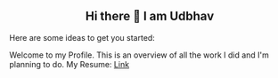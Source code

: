 <center>

## Hi there 👋 I am Udbhav

</center>

<!--
**udbhavtripathi/udbhavtripathi** is a ✨ _special_ ✨ repository because its `README.md` (this file) appears on your GitHub profile.



- 🔭 I’m currently working on ...
- 🌱 I’m currently learning ...
- 👯 I’m looking to collaborate on ...
- 🤔 I’m looking for help with ...
- 💬 Ask me about ...
- 📫 How to reach me: ...
- 😄 Pronouns: ...
- ⚡ Fun fact: ...
-->



Here are some ideas to get you started:

Welcome to my Profile. This is an overview of all the work I did and I'm planning to do.
My Resume: [Link](https://www.example.com)
